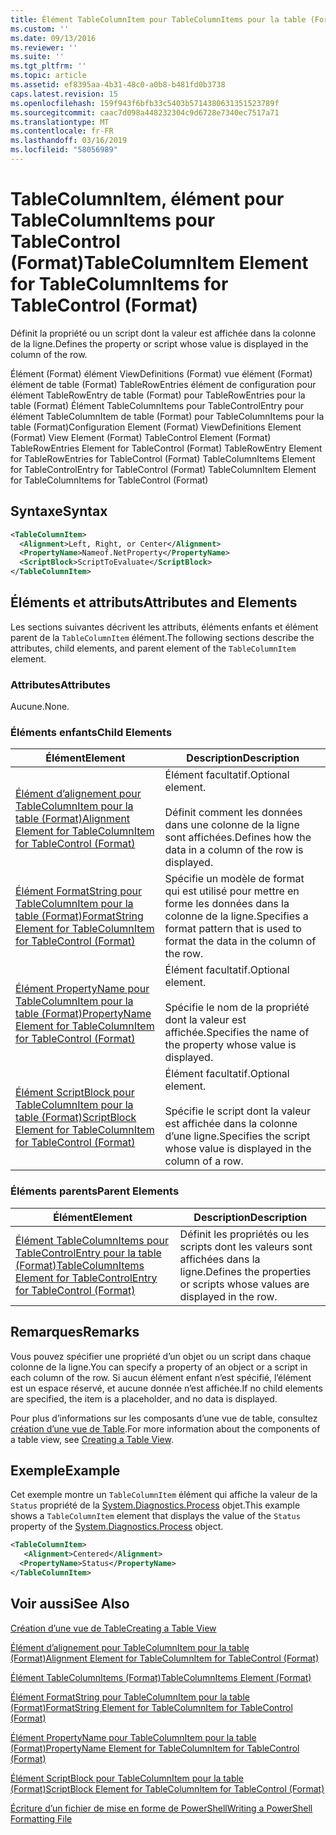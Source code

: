 ```yaml
---
title: Élément TableColumnItem pour TableColumnItems pour la table (Format) | Microsoft Docs
ms.custom: ''
ms.date: 09/13/2016
ms.reviewer: ''
ms.suite: ''
ms.tgt_pltfrm: ''
ms.topic: article
ms.assetid: ef8395aa-4b31-48c0-a0b8-b481fd0b3738
caps.latest.revision: 15
ms.openlocfilehash: 159f943f6bfb33c5403b5714380631351523789f
ms.sourcegitcommit: caac7d098a448232304c9d6728e7340ec7517a71
ms.translationtype: MT
ms.contentlocale: fr-FR
ms.lasthandoff: 03/16/2019
ms.locfileid: "58056989"
---
```

# <a name="tablecolumnitem-element-for-tablecolumnitems-for-tablecontrol-format"></a><span data-ttu-id="3d822-102">TableColumnItem, élément pour TableColumnItems pour TableControl (Format)</span><span class="sxs-lookup"><span data-stu-id="3d822-102">TableColumnItem Element for TableColumnItems for TableControl (Format)</span></span>

<span data-ttu-id="3d822-103">Définit la propriété ou un script dont la valeur est affichée dans la colonne de la ligne.</span><span class="sxs-lookup"><span data-stu-id="3d822-103">Defines the property or script whose value is displayed in the column of the row.</span></span>

<span data-ttu-id="3d822-104">Élément (Format) élément ViewDefinitions (Format) vue élément (Format) élément de table (Format) TableRowEntries élément de configuration pour élément TableRowEntry de table (Format) pour TableRowEntries pour la table (Format) Élément TableColumnItems pour TableControlEntry pour élément TableColumnItem de table (Format) pour TableColumnItems pour la table (Format)</span><span class="sxs-lookup"><span data-stu-id="3d822-104">Configuration Element (Format) ViewDefinitions Element (Format) View Element (Format) TableControl Element (Format) TableRowEntries Element for TableControl (Format) TableRowEntry Element for TableRowEntries for TableControl (Format) TableColumnItems Element for TableControlEntry for TableControl (Format) TableColumnItem Element for TableColumnItems for TableControl (Format)</span></span>

## <a name="syntax"></a><span data-ttu-id="3d822-105">Syntaxe</span><span class="sxs-lookup"><span data-stu-id="3d822-105">Syntax</span></span>

```xml
<TableColumnItem>
  <Alignment>Left, Right, or Center</Alignment>
  <PropertyName>Nameof.NetProperty</PropertyName>
  <ScriptBlock>ScriptToEvaluate</ScriptBlock>
</TableColumnItem>
```

## <a name="attributes-and-elements"></a><span data-ttu-id="3d822-106">Éléments et attributs</span><span class="sxs-lookup"><span data-stu-id="3d822-106">Attributes and Elements</span></span>

<span data-ttu-id="3d822-107">Les sections suivantes décrivent les attributs, éléments enfants et élément parent de la `TableColumnItem` élément.</span><span class="sxs-lookup"><span data-stu-id="3d822-107">The following sections describe the attributes, child elements, and parent element of the `TableColumnItem` element.</span></span>

### <a name="attributes"></a><span data-ttu-id="3d822-108">Attributes</span><span class="sxs-lookup"><span data-stu-id="3d822-108">Attributes</span></span>

<span data-ttu-id="3d822-109">Aucune.</span><span class="sxs-lookup"><span data-stu-id="3d822-109">None.</span></span>

### <a name="child-elements"></a><span data-ttu-id="3d822-110">Éléments enfants</span><span class="sxs-lookup"><span data-stu-id="3d822-110">Child Elements</span></span>

|<span data-ttu-id="3d822-111">Élément</span><span class="sxs-lookup"><span data-stu-id="3d822-111">Element</span></span>|<span data-ttu-id="3d822-112">Description</span><span class="sxs-lookup"><span data-stu-id="3d822-112">Description</span></span>|
|-------------|-----------------|
|[<span data-ttu-id="3d822-113">Élément d’alignement pour TableColumnItem pour la table (Format)</span><span class="sxs-lookup"><span data-stu-id="3d822-113">Alignment Element for TableColumnItem for TableControl (Format)</span></span>](./alignment-element-for-tablecolumnitem-for-tablecontrol-format.md)|<span data-ttu-id="3d822-114">Élément facultatif.</span><span class="sxs-lookup"><span data-stu-id="3d822-114">Optional element.</span></span><br /><br /> <span data-ttu-id="3d822-115">Définit comment les données dans une colonne de la ligne sont affichées.</span><span class="sxs-lookup"><span data-stu-id="3d822-115">Defines how the data in a column of the row is displayed.</span></span>|
|[<span data-ttu-id="3d822-116">Élément FormatString pour TableColumnItem pour la table (Format)</span><span class="sxs-lookup"><span data-stu-id="3d822-116">FormatString Element for TableColumnItem for TableControl (Format)</span></span>](./formatstring-element-for-tablecolumnitem-for-tablecontrol-format.md)|<span data-ttu-id="3d822-117">Spécifie un modèle de format qui est utilisé pour mettre en forme les données dans la colonne de la ligne.</span><span class="sxs-lookup"><span data-stu-id="3d822-117">Specifies a format pattern that is used to format the data in the column of the row.</span></span>|
|[<span data-ttu-id="3d822-118">Élément PropertyName pour TableColumnItem pour la table (Format)</span><span class="sxs-lookup"><span data-stu-id="3d822-118">PropertyName Element for TableColumnItem for TableControl (Format)</span></span>](./propertyname-element-for-tablecolumnitem-for-tablecontrol-format.md)|<span data-ttu-id="3d822-119">Élément facultatif.</span><span class="sxs-lookup"><span data-stu-id="3d822-119">Optional element.</span></span><br /><br /> <span data-ttu-id="3d822-120">Spécifie le nom de la propriété dont la valeur est affichée.</span><span class="sxs-lookup"><span data-stu-id="3d822-120">Specifies the name of the property whose value is displayed.</span></span>|
|[<span data-ttu-id="3d822-121">Élément ScriptBlock pour TableColumnItem pour la table (Format)</span><span class="sxs-lookup"><span data-stu-id="3d822-121">ScriptBlock Element for TableColumnItem for TableControl (Format)</span></span>](./scriptblock-element-for-tablecolumnitem-for-tablecontrol-format.md)|<span data-ttu-id="3d822-122">Élément facultatif.</span><span class="sxs-lookup"><span data-stu-id="3d822-122">Optional element.</span></span><br /><br /> <span data-ttu-id="3d822-123">Spécifie le script dont la valeur est affichée dans la colonne d’une ligne.</span><span class="sxs-lookup"><span data-stu-id="3d822-123">Specifies the script whose value is displayed in the column of a row.</span></span>|

### <a name="parent-elements"></a><span data-ttu-id="3d822-124">Éléments parents</span><span class="sxs-lookup"><span data-stu-id="3d822-124">Parent Elements</span></span>

|<span data-ttu-id="3d822-125">Élément</span><span class="sxs-lookup"><span data-stu-id="3d822-125">Element</span></span>|<span data-ttu-id="3d822-126">Description</span><span class="sxs-lookup"><span data-stu-id="3d822-126">Description</span></span>|
|-------------|-----------------|
|[<span data-ttu-id="3d822-127">Élément TableColumnItems pour TableControlEntry pour la table (Format)</span><span class="sxs-lookup"><span data-stu-id="3d822-127">TableColumnItems Element for TableControlEntry for TableControl (Format)</span></span>](./tablecolumnitems-element-for-tablerowentry-for-tablecontrol-format.md)|<span data-ttu-id="3d822-128">Définit les propriétés ou les scripts dont les valeurs sont affichées dans la ligne.</span><span class="sxs-lookup"><span data-stu-id="3d822-128">Defines the properties or scripts whose values are displayed in the row.</span></span>|

## <a name="remarks"></a><span data-ttu-id="3d822-129">Remarques</span><span class="sxs-lookup"><span data-stu-id="3d822-129">Remarks</span></span>

<span data-ttu-id="3d822-130">Vous pouvez spécifier une propriété d’un objet ou un script dans chaque colonne de la ligne.</span><span class="sxs-lookup"><span data-stu-id="3d822-130">You can specify a property of an object or a script in each column of the row.</span></span> <span data-ttu-id="3d822-131">Si aucun élément enfant n’est spécifié, l’élément est un espace réservé, et aucune donnée n’est affichée.</span><span class="sxs-lookup"><span data-stu-id="3d822-131">If no child elements are specified, the item is a placeholder, and no data is displayed.</span></span>

<span data-ttu-id="3d822-132">Pour plus d’informations sur les composants d’une vue de table, consultez [création d’une vue de Table](./creating-a-table-view.md).</span><span class="sxs-lookup"><span data-stu-id="3d822-132">For more information about the components of a table view, see [Creating a Table View](./creating-a-table-view.md).</span></span>

## <a name="example"></a><span data-ttu-id="3d822-133">Exemple</span><span class="sxs-lookup"><span data-stu-id="3d822-133">Example</span></span>

<span data-ttu-id="3d822-134">Cet exemple montre un `TableColumnItem` élément qui affiche la valeur de la `Status` propriété de la [System.Diagnostics.Process](/dotnet/api/System.Diagnostics.Process) objet.</span><span class="sxs-lookup"><span data-stu-id="3d822-134">This example shows a `TableColumnItem` element that displays the value of the `Status` property of the [System.Diagnostics.Process](/dotnet/api/System.Diagnostics.Process) object.</span></span>

```xml
<TableColumnItem>
   <Alignment>Centered</Alignment>
  <PropertyName>Status</PropertyName>
</TableColumnItem>

```

## <a name="see-also"></a><span data-ttu-id="3d822-135">Voir aussi</span><span class="sxs-lookup"><span data-stu-id="3d822-135">See Also</span></span>

[<span data-ttu-id="3d822-136">Création d’une vue de Table</span><span class="sxs-lookup"><span data-stu-id="3d822-136">Creating a Table View</span></span>](./creating-a-table-view.md)

[<span data-ttu-id="3d822-137">Élément d’alignement pour TableColumnItem pour la table (Format)</span><span class="sxs-lookup"><span data-stu-id="3d822-137">Alignment Element for TableColumnItem for TableControl (Format)</span></span>](./alignment-element-for-tablecolumnitem-for-tablecontrol-format.md)

[<span data-ttu-id="3d822-138">Élément TableColumnItems (Format)</span><span class="sxs-lookup"><span data-stu-id="3d822-138">TableColumnItems Element (Format)</span></span>](./tablecolumnitems-element-for-tablerowentry-for-tablecontrol-format.md)

[<span data-ttu-id="3d822-139">Élément FormatString pour TableColumnItem pour la table (Format)</span><span class="sxs-lookup"><span data-stu-id="3d822-139">FormatString Element for TableColumnItem for TableControl (Format)</span></span>](./formatstring-element-for-tablecolumnitem-for-tablecontrol-format.md)

[<span data-ttu-id="3d822-140">Élément PropertyName pour TableColumnItem pour la table (Format)</span><span class="sxs-lookup"><span data-stu-id="3d822-140">PropertyName Element for TableColumnItem for TableControl (Format)</span></span>](./propertyname-element-for-tablecolumnitem-for-tablecontrol-format.md)

[<span data-ttu-id="3d822-141">Élément ScriptBlock pour TableColumnItem pour la table (Format)</span><span class="sxs-lookup"><span data-stu-id="3d822-141">ScriptBlock Element for TableColumnItem for TableControl (Format)</span></span>](./scriptblock-element-for-tablecolumnitem-for-tablecontrol-format.md)

[<span data-ttu-id="3d822-142">Écriture d’un fichier de mise en forme de PowerShell</span><span class="sxs-lookup"><span data-stu-id="3d822-142">Writing a PowerShell Formatting File</span></span>](./writing-a-powershell-formatting-file.md)
